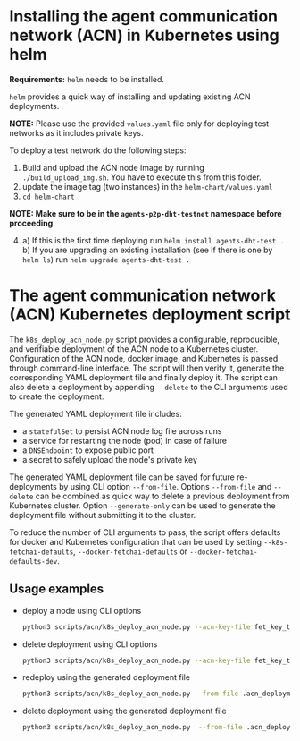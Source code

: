 # Installing the agent communication network (ACN) in Kubernetes using helm

**Requirements:** `helm` needs to be installed.

`helm` provides a quick way of installing and updating existing ACN deployments.

**NOTE:** Please use the provided `values.yaml` file only for deploying test networks as it includes private keys.

To deploy a test network do the following steps:

1. Build and upload the ACN node image by running `./build_upload_img.sh`. You have to execute this from this folder.
2. update the image tag (two instances) in the `helm-chart/values.yaml`
3. `cd helm-chart`

**NOTE: Make sure to be in the `agents-p2p-dht-testnet` namespace before proceeding**

4. a) If this is the first time deploying run `helm install agents-dht-test .`
   b) If you are upgrading an existing installation (see if there is one by `helm ls`) run `helm upgrade agents-dht-test .`

# The agent communication network (ACN) Kubernetes deployment script

The `k8s_deploy_acn_node.py` script provides a configurable, reproducible, and verifiable deployment of the ACN node to a Kubernetes cluster.
Configuration of the ACN node, docker image, and Kubernetes is passed through command-line interface. The script will then verify it, generate the
corresponding YAML deployment file and finally deploy it. 
The script can also delete a deployment by appending `--delete` to the CLI arguments used to create the deployment.

The generated YAML deployment file includes:
- a `statefulSet` to persist ACN node log file across runs
- a service for restarting the node (pod) in case of failure
- a `DNSEndpoint` to expose public port
- a secret to safely upload the node's private key 

The generated YAML deployment file can be saved for future re-deployments by using CLI option `--from-file`. 
Options `--from-file` and `--delete` can be combined as quick way to delete a previous deployment from Kubernetes cluster.
Option `--generate-only` can be used to generate the deployment file without submitting it to the cluster.

To reduce the number of CLI arguments to pass, the script offers defaults for docker and Kubernetes configuration
that can be used by setting `--k8s-fetchai-defaults`, `--docker-fetchai-defaults` or `--docker-fetchai-defaults-dev`.

## Usage examples


- deploy a node using CLI options
  ```bash
  python3 scripts/acn/k8s_deploy_acn_node.py --acn-key-file fet_key_test_1.txt --acn-port 9009 --acn-port-delegate 11009 --k8s-fetchai-defaults --docker-fetchai-defaults-dev
  ```

- delete deployment using CLI options
  ```bash
  python3 scripts/acn/k8s_deploy_acn_node.py --acn-key-file fet_key_test_1.txt --acn-port 9009 --acn-port-delegate 11009 --k8s-fetchai-defaults --docker-fetchai-defaults-dev --delete
  ```

- redeploy using the generated deployment file
  ```bash
  python3 scripts/acn/k8s_deploy_acn_node.py --from-file .acn_deployment.yaml
  ```

- delete deployment using the generated deployment file
  ```bash
  python3 scripts/acn/k8s_deploy_acn_node.py  --from-file .acn_deployment.yaml --delete
  ```

